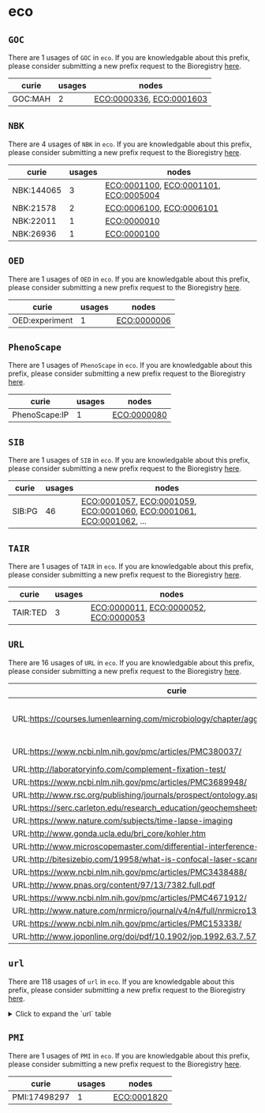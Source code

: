 # eco

## `GOC`

There are 1 usages of `GOC` in `eco`.
If you are knowledgable about this prefix, please consider submitting a new prefix
request to the Bioregistry [here](https://github.com/biopragmatics/bioregistry/issues/new?assignees=cthoyt&labels=New%2CPrefix&template=new-prefix.yml&title=%5BResource%5D%3A%20GOC).

| curie   |   usages | nodes                                                                                                                |
|---------|----------|----------------------------------------------------------------------------------------------------------------------|
| GOC:MAH |        2 | [ECO:0000336](http://purl.obolibrary.org/obo/ECO_0000336), [ECO:0001603](http://purl.obolibrary.org/obo/ECO_0001603) |

## `NBK`

There are 4 usages of `NBK` in `eco`.
If you are knowledgable about this prefix, please consider submitting a new prefix
request to the Bioregistry [here](https://github.com/biopragmatics/bioregistry/issues/new?assignees=cthoyt&labels=New%2CPrefix&template=new-prefix.yml&title=%5BResource%5D%3A%20NBK).

| curie      |   usages | nodes                                                                                                                                                                           |
|------------|----------|---------------------------------------------------------------------------------------------------------------------------------------------------------------------------------|
| NBK:144065 |        3 | [ECO:0001100](http://purl.obolibrary.org/obo/ECO_0001100), [ECO:0001101](http://purl.obolibrary.org/obo/ECO_0001101), [ECO:0005004](http://purl.obolibrary.org/obo/ECO_0005004) |
| NBK:21578  |        2 | [ECO:0006100](http://purl.obolibrary.org/obo/ECO_0006100), [ECO:0006101](http://purl.obolibrary.org/obo/ECO_0006101)                                                            |
| NBK:22011  |        1 | [ECO:0000010](http://purl.obolibrary.org/obo/ECO_0000010)                                                                                                                       |
| NBK:26936  |        1 | [ECO:0000100](http://purl.obolibrary.org/obo/ECO_0000100)                                                                                                                       |

## `OED`

There are 1 usages of `OED` in `eco`.
If you are knowledgable about this prefix, please consider submitting a new prefix
request to the Bioregistry [here](https://github.com/biopragmatics/bioregistry/issues/new?assignees=cthoyt&labels=New%2CPrefix&template=new-prefix.yml&title=%5BResource%5D%3A%20OED).

| curie          |   usages | nodes                                                     |
|----------------|----------|-----------------------------------------------------------|
| OED:experiment |        1 | [ECO:0000006](http://purl.obolibrary.org/obo/ECO_0000006) |

## `PhenoScape`

There are 1 usages of `PhenoScape` in `eco`.
If you are knowledgable about this prefix, please consider submitting a new prefix
request to the Bioregistry [here](https://github.com/biopragmatics/bioregistry/issues/new?assignees=cthoyt&labels=New%2CPrefix&template=new-prefix.yml&title=%5BResource%5D%3A%20PhenoScape).

| curie         |   usages | nodes                                                     |
|---------------|----------|-----------------------------------------------------------|
| PhenoScape:IP |        1 | [ECO:0000080](http://purl.obolibrary.org/obo/ECO_0000080) |

## `SIB`

There are 1 usages of `SIB` in `eco`.
If you are knowledgable about this prefix, please consider submitting a new prefix
request to the Bioregistry [here](https://github.com/biopragmatics/bioregistry/issues/new?assignees=cthoyt&labels=New%2CPrefix&template=new-prefix.yml&title=%5BResource%5D%3A%20SIB).

| curie   |   usages | nodes                                                                                                                                                                                                                                                                                                      |
|---------|----------|------------------------------------------------------------------------------------------------------------------------------------------------------------------------------------------------------------------------------------------------------------------------------------------------------------|
| SIB:PG  |       46 | [ECO:0001057](http://purl.obolibrary.org/obo/ECO_0001057), [ECO:0001059](http://purl.obolibrary.org/obo/ECO_0001059), [ECO:0001060](http://purl.obolibrary.org/obo/ECO_0001060), [ECO:0001061](http://purl.obolibrary.org/obo/ECO_0001061), [ECO:0001062](http://purl.obolibrary.org/obo/ECO_0001062), ... |

## `TAIR`

There are 1 usages of `TAIR` in `eco`.
If you are knowledgable about this prefix, please consider submitting a new prefix
request to the Bioregistry [here](https://github.com/biopragmatics/bioregistry/issues/new?assignees=cthoyt&labels=New%2CPrefix&template=new-prefix.yml&title=%5BResource%5D%3A%20TAIR).

| curie    |   usages | nodes                                                                                                                                                                           |
|----------|----------|---------------------------------------------------------------------------------------------------------------------------------------------------------------------------------|
| TAIR:TED |        3 | [ECO:0000011](http://purl.obolibrary.org/obo/ECO_0000011), [ECO:0000052](http://purl.obolibrary.org/obo/ECO_0000052), [ECO:0000053](http://purl.obolibrary.org/obo/ECO_0000053) |

## `URL`

There are 16 usages of `URL` in `eco`.
If you are knowledgable about this prefix, please consider submitting a new prefix
request to the Bioregistry [here](https://github.com/biopragmatics/bioregistry/issues/new?assignees=cthoyt&labels=New%2CPrefix&template=new-prefix.yml&title=%5BResource%5D%3A%20URL).

| curie                                                                                                                                     |   usages | nodes                                                                                                                                                                                                                                      |
|-------------------------------------------------------------------------------------------------------------------------------------------|----------|--------------------------------------------------------------------------------------------------------------------------------------------------------------------------------------------------------------------------------------------|
| URL:https://courses.lumenlearning.com/microbiology/chapter/agglutination-assays/                                                          |        4 | [ECO:0007023](http://purl.obolibrary.org/obo/ECO_0007023), [ECO:0007025](http://purl.obolibrary.org/obo/ECO_0007025), [ECO:0007027](http://purl.obolibrary.org/obo/ECO_0007027), [ECO:0007029](http://purl.obolibrary.org/obo/ECO_0007029) |
| URL:https://www.ncbi.nlm.nih.gov/pmc/articles/PMC380037/                                                                                  |        2 | [ECO:0007019](http://purl.obolibrary.org/obo/ECO_0007019), [ECO:0007021](http://purl.obolibrary.org/obo/ECO_0007021)                                                                                                                       |
| URL:http://laboratoryinfo.com/complement-fixation-test/                                                                                   |        1 | [ECO:0007031](http://purl.obolibrary.org/obo/ECO_0007031)                                                                                                                                                                                  |
| URL:https://www.ncbi.nlm.nih.gov/pmc/articles/PMC3689948/                                                                                 |        1 | [ECO:0007035](http://purl.obolibrary.org/obo/ECO_0007035)                                                                                                                                                                                  |
| URL:http://www.rsc.org/publishing/journals/prospect/ontology.asp?id=CMO:0001096|URL:https://www.ncbi.nlm.nih.gov/pmc/articles/PMC4713126/ |        1 | [ECO:0007041](http://purl.obolibrary.org/obo/ECO_0007041)                                                                                                                                                                                  |
| URL:https://serc.carleton.edu/research_education/geochemsheets/techniques/SEM.html                                                        |        1 | [ECO:0007045](http://purl.obolibrary.org/obo/ECO_0007045)                                                                                                                                                                                  |
| URL:https://www.nature.com/subjects/time-lapse-imaging                                                                                    |        1 | [ECO:0007047](http://purl.obolibrary.org/obo/ECO_0007047)                                                                                                                                                                                  |
| URL:http://www.gonda.ucla.edu/bri_core/kohler.htm                                                                                         |        1 | [ECO:0007053](http://purl.obolibrary.org/obo/ECO_0007053)                                                                                                                                                                                  |
| URL:http://www.microscopemaster.com/differential-interference-contrast.html                                                               |        1 | [ECO:0007055](http://purl.obolibrary.org/obo/ECO_0007055)                                                                                                                                                                                  |
| URL:http://bitesizebio.com/19958/what-is-confocal-laser-scanning-microscopy/                                                              |        1 | [ECO:0007059](http://purl.obolibrary.org/obo/ECO_0007059)                                                                                                                                                                                  |
| URL:https://www.ncbi.nlm.nih.gov/pmc/articles/PMC3438488/                                                                                 |        1 | [ECO:0007071](http://purl.obolibrary.org/obo/ECO_0007071)                                                                                                                                                                                  |
| URL:http://www.pnas.org/content/97/13/7382.full.pdf                                                                                       |        1 | [ECO:0007073](http://purl.obolibrary.org/obo/ECO_0007073)                                                                                                                                                                                  |
| URL:https://www.ncbi.nlm.nih.gov/pmc/articles/PMC4671912/                                                                                 |        1 | [ECO:0007079](http://purl.obolibrary.org/obo/ECO_0007079)                                                                                                                                                                                  |
| URL:http://www.nature.com/nrmicro/journal/v4/n4/full/nrmicro1384.html                                                                     |        1 | [ECO:0007081](http://purl.obolibrary.org/obo/ECO_0007081)                                                                                                                                                                                  |
| URL:https://www.ncbi.nlm.nih.gov/pmc/articles/PMC153338/                                                                                  |        1 | [ECO:0007083](http://purl.obolibrary.org/obo/ECO_0007083)                                                                                                                                                                                  |
| URL:http://www.joponline.org/doi/pdf/10.1902/jop.1992.63.7.576                                                                            |        1 | [ECO:0007085](http://purl.obolibrary.org/obo/ECO_0007085)                                                                                                                                                                                  |

## `url`

There are 118 usages of `url` in `eco`.
If you are knowledgable about this prefix, please consider submitting a new prefix
request to the Bioregistry [here](https://github.com/biopragmatics/bioregistry/issues/new?assignees=cthoyt&labels=New%2CPrefix&template=new-prefix.yml&title=%5BResource%5D%3A%20url).

<details>
<summary>Click to expand the `url` table</summary>

| curie                                                                                                                                                                                                     |   usages | nodes                                                                                                                                                                                                                                                                                                      |
|-----------------------------------------------------------------------------------------------------------------------------------------------------------------------------------------------------------|----------|------------------------------------------------------------------------------------------------------------------------------------------------------------------------------------------------------------------------------------------------------------------------------------------------------------|
| url:http://www.perkinelmer.com/resources/technicalresources/applicationsupportknowledgebase/radiometric/acetylation.xhtml                                                                                 |        6 | [ECO:0001057](http://purl.obolibrary.org/obo/ECO_0001057), [ECO:0001060](http://purl.obolibrary.org/obo/ECO_0001060), [ECO:0001074](http://purl.obolibrary.org/obo/ECO_0001074), [ECO:0001076](http://purl.obolibrary.org/obo/ECO_0001076), [ECO:0001546](http://purl.obolibrary.org/obo/ECO_0001546), ... |
| url:http://www.enzolifesciences.com/BML-UW8955/sumoylation-kit/                                                                                                                                           |        6 | [ECO:0001063](http://purl.obolibrary.org/obo/ECO_0001063), [ECO:0001070](http://purl.obolibrary.org/obo/ECO_0001070), [ECO:0001080](http://purl.obolibrary.org/obo/ECO_0001080), [ECO:0001086](http://purl.obolibrary.org/obo/ECO_0001086), [ECO:0001551](http://purl.obolibrary.org/obo/ECO_0001551), ... |
| url:http://en.wikipedia.org/wiki/Demethylation                                                                                                                                                            |        3 | [ECO:0001062](http://purl.obolibrary.org/obo/ECO_0001062), [ECO:0001078](http://purl.obolibrary.org/obo/ECO_0001078), [ECO:0001550](http://purl.obolibrary.org/obo/ECO_0001550)                                                                                                                            |
| url:http://en.wikipedia.org/wiki/Methylation                                                                                                                                                              |        3 | [ECO:0001065](http://purl.obolibrary.org/obo/ECO_0001065), [ECO:0001082](http://purl.obolibrary.org/obo/ECO_0001082), [ECO:0001554](http://purl.obolibrary.org/obo/ECO_0001554)                                                                                                                            |
| url:http://en.wikipedia.org/wiki/Phosphatase                                                                                                                                                              |        3 | [ECO:0001067](http://purl.obolibrary.org/obo/ECO_0001067), [ECO:0001084](http://purl.obolibrary.org/obo/ECO_0001084), [ECO:0001556](http://purl.obolibrary.org/obo/ECO_0001556)                                                                                                                            |
| url:https://ghr.nlm.nih.gov/primer/mutationsanddisorders/possiblemutations                                                                                                                                |        3 | [ECO:0005507](http://purl.obolibrary.org/obo/ECO_0005507), [ECO:0005512](http://purl.obolibrary.org/obo/ECO_0005512), [ECO:0005513](http://purl.obolibrary.org/obo/ECO_0005513)                                                                                                                            |
| url:https://pubmed.ncbi.nlm.nih.gov/34431623/                                                                                                                                                             |        3 | [ECO:0006331](http://purl.obolibrary.org/obo/ECO_0006331), [ECO:0006332](http://purl.obolibrary.org/obo/ECO_0006332), [ECO:0006333](http://purl.obolibrary.org/obo/ECO_0006333)                                                                                                                            |
| url:http://www.nature.com/gt/journal/v11/n15/full/3302282a.html                                                                                                                                           |        2 | [ECO:0000013](http://purl.obolibrary.org/obo/ECO_0000013), [ECO:0006092](http://purl.obolibrary.org/obo/ECO_0006092)                                                                                                                                                                                       |
| url:http://www.wormbook.org/chapters/www:geneticsuppression/geneticsuppression.html                                                                                                                       |        2 | [ECO:0000052](http://purl.obolibrary.org/obo/ECO_0000052), [ECO:0006094](http://purl.obolibrary.org/obo/ECO_0006094)                                                                                                                                                                                       |
| url:http://www.geneontology.org/GO.evidence.shtml                                                                                                                                                         |        2 | [ECO:0000200](http://purl.obolibrary.org/obo/ECO_0000200), [ECO:0000201](http://purl.obolibrary.org/obo/ECO_0000201)                                                                                                                                                                                       |
| url:http://www.ncbi.nlm.nih.gov/pmc/articles/PMC2305722/pdf/nihms42807.pdf                                                                                                                                |        2 | [ECO:0001007](http://purl.obolibrary.org/obo/ECO_0001007), [ECO:0005502](http://purl.obolibrary.org/obo/ECO_0005502)                                                                                                                                                                                       |
| url:http://en.wikipedia.org/wiki/Farnesyltransferase                                                                                                                                                      |        2 | [ECO:0001064](http://purl.obolibrary.org/obo/ECO_0001064), [ECO:0001553](http://purl.obolibrary.org/obo/ECO_0001553)                                                                                                                                                                                       |
| url:http://en.wikipedia.org/wiki/Protein_phosphorylation                                                                                                                                                  |        2 | [ECO:0001068](http://purl.obolibrary.org/obo/ECO_0001068), [ECO:0001085](http://purl.obolibrary.org/obo/ECO_0001085)                                                                                                                                                                                       |
| url:http://www.acnp.org/g4/GN401000005/CH005.html                                                                                                                                                         |        2 | [ECO:0005574](http://purl.obolibrary.org/obo/ECO_0005574), [ECO:0005576](http://purl.obolibrary.org/obo/ECO_0005576)                                                                                                                                                                                       |
| url:http://www.bristol.ac.uk/synaptic/research/techniques/widefield.html                                                                                                                                  |        2 | [ECO:0005598](http://purl.obolibrary.org/obo/ECO_0005598), [ECO:0006062](http://purl.obolibrary.org/obo/ECO_0006062)                                                                                                                                                                                       |
| url:http://journals.plos.org/plosone/article?id=10.1371/journal.pone.0057135                                                                                                                              |        2 | [ECO:0005599](http://purl.obolibrary.org/obo/ECO_0005599), [ECO:0006061](http://purl.obolibrary.org/obo/ECO_0006061)                                                                                                                                                                                       |
| url:https://en.wikipedia.org/wiki/Quenching_(fluorescence)                                                                                                                                                |        2 | [ECO:0006273](http://purl.obolibrary.org/obo/ECO_0006273), [ECO:0006274](http://purl.obolibrary.org/obo/ECO_0006274)                                                                                                                                                                                       |
| url:http://www.soft-matter.uni-tuebingen.de/index.html?dls.html                                                                                                                                           |        2 | [ECO:0007061](http://purl.obolibrary.org/obo/ECO_0007061), [ECO:0007063](http://purl.obolibrary.org/obo/ECO_0007063)                                                                                                                                                                                       |
| url:http://www.sciencedirect.com/science/article/pii/S2213020914000068                                                                                                                                    |        1 | [ECO:0000005](http://purl.obolibrary.org/obo/ECO_0000005)                                                                                                                                                                                                                                                  |
| url:https://www.thermofisher.com/us/en/home/life-science/protein-biology/protein-biology-learning-center/protein-biology-resource-library/pierce-protein-methods/overview-protein-expression-systems.html |        1 | [ECO:0000010](http://purl.obolibrary.org/obo/ECO_0000010)                                                                                                                                                                                                                                                  |
| url:https://en.wikipedia.org/wiki/Mutation                                                                                                                                                                |        1 | [ECO:0000024](http://purl.obolibrary.org/obo/ECO_0000024)                                                                                                                                                                                                                                                  |
| url:http://www.ncbi.nlm.nih.gov/mesh?term=Nucleic+Acid+Hybridization                                                                                                                                      |        1 | [ECO:0000029](http://purl.obolibrary.org/obo/ECO_0000029)                                                                                                                                                                                                                                                  |
| url:http://www.ncbi.nlm.nih.gov/books/NBK21589/,http://cores.ucsf.edu/protein-assay.html                                                                                                                  |        1 | [ECO:0000040](http://purl.obolibrary.org/obo/ECO_0000040)                                                                                                                                                                                                                                                  |
| url:http://www.ncbi.nlm.nih.gov/pmc/articles/PMC3614608/                                                                                                                                                  |        1 | [ECO:0000042](http://purl.obolibrary.org/obo/ECO_0000042)                                                                                                                                                                                                                                                  |
| url:http://www.ncbi.nlm.nih.gov/pmc/articles/PMC2435252/                                                                                                                                                  |        1 | [ECO:0000058](http://purl.obolibrary.org/obo/ECO_0000058)                                                                                                                                                                                                                                                  |
| url:https://link.springer.com/chapter/10.1007/978-94-017-9716-0_30                                                                                                                                        |        1 | [ECO:0000062](http://purl.obolibrary.org/obo/ECO_0000062)                                                                                                                                                                                                                                                  |
| url:https://www.ncbi.nlm.nih.gov/probe/docs/techpcr/                                                                                                                                                      |        1 | [ECO:0000086](http://purl.obolibrary.org/obo/ECO_0000086)                                                                                                                                                                                                                                                  |
| url:https://www.ncbi.nlm.nih.gov/probe/docs/techish/                                                                                                                                                      |        1 | [ECO:0000098](http://purl.obolibrary.org/obo/ECO_0000098)                                                                                                                                                                                                                                                  |
| url:https://www.ncbi.nlm.nih.gov/books/NBK26936/                                                                                                                                                          |        1 | [ECO:0000100](http://purl.obolibrary.org/obo/ECO_0000100)                                                                                                                                                                                                                                                  |
| url:https://roche-biochem.jp/pdf/products/microarray/user_guide/SeqCap/SeqCap_UserGuide_Delivery_ver3.0.pdf                                                                                               |        1 | [ECO:0000105](http://purl.obolibrary.org/obo/ECO_0000105)                                                                                                                                                                                                                                                  |
| url:http://journals.plos.org/plosone/article?id=10.1371/journal.pone.0019937                                                                                                                              |        1 | [ECO:0000122](http://purl.obolibrary.org/obo/ECO_0000122)                                                                                                                                                                                                                                                  |
| url:http://www.jbc.org/content/276/31/29188.long                                                                                                                                                          |        1 | [ECO:0000128](http://purl.obolibrary.org/obo/ECO_0000128)                                                                                                                                                                                                                                                  |
| url:https://bmcmolbiol.biomedcentral.com/articles/10.1186/1471-2199-15-7                                                                                                                                  |        1 | [ECO:0000168](http://purl.obolibrary.org/obo/ECO_0000168)                                                                                                                                                                                                                                                  |
| url:http://smcg.ccg.unam.mx/enp-unam/05-TranscripYRegulacion/transcription.pdf                                                                                                                            |        1 | [ECO:0000170](http://purl.obolibrary.org/obo/ECO_0000170)                                                                                                                                                                                                                                                  |
| url:https://www.cancer.gov/publications/dictionaries/cancer-terms?cdrid=46352                                                                                                                             |        1 | [ECO:0000178](http://purl.obolibrary.org/obo/ECO_0000178)                                                                                                                                                                                                                                                  |
| url:https://www.cancer.gov/publications/dictionaries/cancer-terms?cdrid=45733                                                                                                                             |        1 | [ECO:0000181](http://purl.obolibrary.org/obo/ECO_0000181)                                                                                                                                                                                                                                                  |
| url:https://www.diagenode.com/applications/chip-qpcr                                                                                                                                                      |        1 | [ECO:0000228](http://purl.obolibrary.org/obo/ECO_0000228)                                                                                                                                                                                                                                                  |
| url:http://en.wikipedia.org/wiki/Systematic_Evolution_of_Ligands_by_Exponential_Enrichment                                                                                                                |        1 | [ECO:0000293](http://purl.obolibrary.org/obo/ECO_0000293)                                                                                                                                                                                                                                                  |
| url:http://www.ncbi.nlm.nih.gov/Class/NAWBIS/Modules/Protein/protein18.html                                                                                                                               |        1 | [ECO:0000333](http://purl.obolibrary.org/obo/ECO_0000333)                                                                                                                                                                                                                                                  |
| url:http://volttecnologia.com.br/wp-content/uploads/2016/03/Drug-discovery.pdf                                                                                                                            |        1 | [ECO:0001001](http://purl.obolibrary.org/obo/ECO_0001001)                                                                                                                                                                                                                                                  |
| url:http://www.scientistsolutions.com/forum/cell-culture-and-tissue-culture-proliferationapoptosis/3h-thymidine-incorporation-assay-rat-1a                                                                |        1 | [ECO:0001003](http://purl.obolibrary.org/obo/ECO_0001003)                                                                                                                                                                                                                                                  |
| url:http://www4.mpbio.com/ecom/docs/proddata.nsf/5f64ffd4f38c2fda8525645d00769d68/53d2a75653615bab852568cb00572ff3?OpenDocument                                                                           |        1 | [ECO:0001004](http://purl.obolibrary.org/obo/ECO_0001004)                                                                                                                                                                                                                                                  |
| url:https://www.thermofisher.com/us/en/home/references/protocols/cell-and-tissue-analysis/cell-profilteration-assay-protocols/cell-viability-with-alamarblue.html                                         |        1 | [ECO:0001008](http://purl.obolibrary.org/obo/ECO_0001008)                                                                                                                                                                                                                                                  |
| url:http://www.organdonor.gov/about/terms_and_topics/                                                                                                                                                     |        1 | [ECO:0001009](http://purl.obolibrary.org/obo/ECO_0001009)                                                                                                                                                                                                                                                  |
| url:http://www.uta.edu/faculty/sawasthi/Enzymology-4351-5324/Class%20Syllabus%20Enzymology/Ion%20Exchange%20Chromatography-1.pdf                                                                          |        1 | [ECO:0001010](http://purl.obolibrary.org/obo/ECO_0001010)                                                                                                                                                                                                                                                  |
| url:http://www.sciencedirect.com/science/article/pii/S0140673600034966                                                                                                                                    |        1 | [ECO:0001013](http://purl.obolibrary.org/obo/ECO_0001013)                                                                                                                                                                                                                                                  |
| url:https://www.nhlbi.nih.gov/health/health-topics/topics/bdt                                                                                                                                             |        1 | [ECO:0001016](http://purl.obolibrary.org/obo/ECO_0001016)                                                                                                                                                                                                                                                  |
| url:https://www.thermofisher.com/us/en/home/references/protocols/cell-and-tissue-analysis/protocols/dapi-imaging-protocol.html                                                                            |        1 | [ECO:0001037](http://purl.obolibrary.org/obo/ECO_0001037)                                                                                                                                                                                                                                                  |
| url:http://www.fda.gov/Radiation-EmittingProducts/RadiationEmittingProductsandProcedures/MedicalImaging/ucm2005914.htm                                                                                    |        1 | [ECO:0001097](http://purl.obolibrary.org/obo/ECO_0001097)                                                                                                                                                                                                                                                  |
| url:https://en.wikipedia.org/wiki/Nuclear_magnetic_resonance                                                                                                                                              |        1 | [ECO:0001105](http://purl.obolibrary.org/obo/ECO_0001105)                                                                                                                                                                                                                                                  |
| url:http://www.nature.com/subjects/biological-fluorescence                                                                                                                                                |        1 | [ECO:0001115](http://purl.obolibrary.org/obo/ECO_0001115)                                                                                                                                                                                                                                                  |
| url:http://www.ncbi.nlm.nih.gov/probe/docs/techrflp/                                                                                                                                                      |        1 | [ECO:0001124](http://purl.obolibrary.org/obo/ECO_0001124)                                                                                                                                                                                                                                                  |
| url:http://www.fda.gov/BiologicsBloodVaccines/Xenotransplantation/                                                                                                                                        |        1 | [ECO:0001137](http://purl.obolibrary.org/obo/ECO_0001137)                                                                                                                                                                                                                                                  |
| url:https://www.ncbi.nlm.nih.gov/books/NBK91991/                                                                                                                                                          |        1 | [ECO:0001558](http://purl.obolibrary.org/obo/ECO_0001558)                                                                                                                                                                                                                                                  |
| url:http://www.nature.com/nmeth/journal/v2/n1/full/nmeth0105-83.html                                                                                                                                      |        1 | [ECO:0005503](http://purl.obolibrary.org/obo/ECO_0005503)                                                                                                                                                                                                                                                  |
| url:http://www.sciencemag.org/news/2006/12/sound-silent-mutation                                                                                                                                          |        1 | [ECO:0005508](http://purl.obolibrary.org/obo/ECO_0005508)                                                                                                                                                                                                                                                  |
| url:http://www.ebi.ac.uk/Tools/psa/                                                                                                                                                                       |        1 | [ECO:0005554](http://purl.obolibrary.org/obo/ECO_0005554)                                                                                                                                                                                                                                                  |
| url:http://www.ebi.ac.uk/Tools/msa/                                                                                                                                                                       |        1 | [ECO:0005555](http://purl.obolibrary.org/obo/ECO_0005555)                                                                                                                                                                                                                                                  |
| url:http://www.utdallas.edu/~tres/microelectrode/microelectrodes_ch03.pdf                                                                                                                                 |        1 | [ECO:0005563](http://purl.obolibrary.org/obo/ECO_0005563)                                                                                                                                                                                                                                                  |
| url:http://www.bem.fi/book/04/04.htm                                                                                                                                                                      |        1 | [ECO:0005564](http://purl.obolibrary.org/obo/ECO_0005564)                                                                                                                                                                                                                                                  |
| url:http://www.nature.com/ncomms/journal/v3/n2/full/ncomms1717.html                                                                                                                                       |        1 | [ECO:0005566](http://purl.obolibrary.org/obo/ECO_0005566)                                                                                                                                                                                                                                                  |
| url:http://circres.ahajournals.org/content/89/8/700.full                                                                                                                                                  |        1 | [ECO:0005570](http://purl.obolibrary.org/obo/ECO_0005570)                                                                                                                                                                                                                                                  |
| url:http://www.nature.com/nprot/journal/v4/n8/full/nprot.2009.91.html                                                                                                                                     |        1 | [ECO:0005571](http://purl.obolibrary.org/obo/ECO_0005571)                                                                                                                                                                                                                                                  |
| url:http://circres.ahajournals.org/content/72/1/91.full.pdf                                                                                                                                               |        1 | [ECO:0005572](http://purl.obolibrary.org/obo/ECO_0005572)                                                                                                                                                                                                                                                  |
| url:http://www.utdallas.edu/~tres/microelectrode/microelectrodes_ch04.pdf                                                                                                                                 |        1 | [ECO:0005573](http://purl.obolibrary.org/obo/ECO_0005573)                                                                                                                                                                                                                                                  |
| url:http://nanion.de/images/stories/papers/Bilayers_lab-on-a-chip08.pdf                                                                                                                                   |        1 | [ECO:0005575](http://purl.obolibrary.org/obo/ECO_0005575)                                                                                                                                                                                                                                                  |
| url:http://www.jove.com/science-education/5420/electro-encephalography-eeg                                                                                                                                |        1 | [ECO:0005577](http://purl.obolibrary.org/obo/ECO_0005577)                                                                                                                                                                                                                                                  |
| url:http://journal.frontiersin.org/article/10.3389/fncel.2015.00007/full                                                                                                                                  |        1 | [ECO:0005578](http://purl.obolibrary.org/obo/ECO_0005578)                                                                                                                                                                                                                                                  |
| url:http://www.nature.com/nprot/journal/v2/n11/full/nprot.2007.403.html                                                                                                                                   |        1 | [ECO:0005582](http://purl.obolibrary.org/obo/ECO_0005582)                                                                                                                                                                                                                                                  |
| url:http://jxb.oxfordjournals.org/content/50/Special_Issue/1037.full.pdf                                                                                                                                  |        1 | [ECO:0005584](http://purl.obolibrary.org/obo/ECO_0005584)                                                                                                                                                                                                                                                  |
| url:http://www.physics.emory.edu/faculty/weeks//lab/papers/ebbe05.pdf                                                                                                                                     |        1 | [ECO:0005587](http://purl.obolibrary.org/obo/ECO_0005587)                                                                                                                                                                                                                                                  |
| url:http://zeiss-campus.magnet.fsu.edu/articles/livecellimaging/techniques.html                                                                                                                           |        1 | [ECO:0005588](http://purl.obolibrary.org/obo/ECO_0005588)                                                                                                                                                                                                                                                  |
| url:https://www.hycultbiotech.com/media/wysiwyg/protocol_Immunofluorescence.pdf                                                                                                                           |        1 | [ECO:0005600](http://purl.obolibrary.org/obo/ECO_0005600)                                                                                                                                                                                                                                                  |
| url:www.jstor.org/stable/3792785                                                                                                                                                                          |        1 | [ECO:0005604](http://purl.obolibrary.org/obo/ECO_0005604)                                                                                                                                                                                                                                                  |
| url:http://www.cdc.gov/nczved/resources/cholera/ch9.pdf                                                                                                                                                   |        1 | [ECO:0005605](http://purl.obolibrary.org/obo/ECO_0005605)                                                                                                                                                                                                                                                  |
| url:http://www.ncbi.nlm.nih.gov/pmc/articles/PMC2911531/                                                                                                                                                  |        1 | [ECO:0005606](http://purl.obolibrary.org/obo/ECO_0005606)                                                                                                                                                                                                                                                  |
| url:http://www.nature.com/subjects/extracellular-recording                                                                                                                                                |        1 | [ECO:0006043](http://purl.obolibrary.org/obo/ECO_0006043)                                                                                                                                                                                                                                                  |
| url:http://vergil.chemistry.gatech.edu/courses/chem6485/pdf/molmech.pdf                                                                                                                                   |        1 | [ECO:0006138](http://purl.obolibrary.org/obo/ECO_0006138)                                                                                                                                                                                                                                                  |
| url:https://www.britannica.com/science/quantum-mechanics-physics                                                                                                                                          |        1 | [ECO:0006141](http://purl.obolibrary.org/obo/ECO_0006141)                                                                                                                                                                                                                                                  |
| url:https://www.sciencedirect.com/topics/physics-and-astronomy/density-functional-theory                                                                                                                  |        1 | [ECO:0006144](http://purl.obolibrary.org/obo/ECO_0006144)                                                                                                                                                                                                                                                  |
| url:https://en.wikipedia.org/wiki/Magnetic_resonance_imaging                                                                                                                                              |        1 | [ECO:0006166](http://purl.obolibrary.org/obo/ECO_0006166)                                                                                                                                                                                                                                                  |
| url:https://en.wikipedia.org/wiki/Hydrogen%E2%80%93deuterium_exchange#NMR_spectroscopy                                                                                                                    |        1 | [ECO:0006175](http://purl.obolibrary.org/obo/ECO_0006175)                                                                                                                                                                                                                                                  |
| url:https://en.wikipedia.org/wiki/Proton_nuclear_magnetic_resonance                                                                                                                                       |        1 | [ECO:0006176](http://purl.obolibrary.org/obo/ECO_0006176)                                                                                                                                                                                                                                                  |
| url:https://en.wikipedia.org/wiki/Circular_dichroism                                                                                                                                                      |        1 | [ECO:0006177](http://purl.obolibrary.org/obo/ECO_0006177)                                                                                                                                                                                                                                                  |
| url:https://en.wikipedia.org/wiki/Cryogenic_electron_microscopy                                                                                                                                           |        1 | [ECO:0006181](http://purl.obolibrary.org/obo/ECO_0006181)                                                                                                                                                                                                                                                  |
| url:https://en.wikipedia.org/wiki/Small-angle_X-ray_scattering                                                                                                                                            |        1 | [ECO:0006182](http://purl.obolibrary.org/obo/ECO_0006182)                                                                                                                                                                                                                                                  |
| url:https://en.wikipedia.org/wiki/Small-angle_neutron_scattering                                                                                                                                          |        1 | [ECO:0006184](http://purl.obolibrary.org/obo/ECO_0006184)                                                                                                                                                                                                                                                  |
| url:https://en.wikipedia.org/wiki/Fourier-transform_infrared_spectroscopy                                                                                                                                 |        1 | [ECO:0006191](http://purl.obolibrary.org/obo/ECO_0006191)                                                                                                                                                                                                                                                  |
| url:https://en.wikipedia.org/wiki/Calorimetry                                                                                                                                                             |        1 | [ECO:0006192](http://purl.obolibrary.org/obo/ECO_0006192)                                                                                                                                                                                                                                                  |
| url:https://en.wikipedia.org/wiki/Differential_scanning_calorimetry                                                                                                                                       |        1 | [ECO:0006193](http://purl.obolibrary.org/obo/ECO_0006193)                                                                                                                                                                                                                                                  |
| url:https://en.wikipedia.org/wiki/Hydrogen%E2%80%93deuterium_exchange#Mass_spectrometry                                                                                                                   |        1 | [ECO:0006195](http://purl.obolibrary.org/obo/ECO_0006195)                                                                                                                                                                                                                                                  |
| url:https://www.sciencedirect.com/science/article/pii/007668796608039X                                                                                                                                    |        1 | [ECO:0006238](http://purl.obolibrary.org/obo/ECO_0006238)                                                                                                                                                                                                                                                  |
| url:https://en.wikipedia.org/wiki/Electron_paramagnetic_resonance                                                                                                                                         |        1 | [ECO:0006253](http://purl.obolibrary.org/obo/ECO_0006253)                                                                                                                                                                                                                                                  |
| url:https://en.wikipedia.org/wiki/Site-directed_spin_labeling                                                                                                                                             |        1 | [ECO:0006254](http://purl.obolibrary.org/obo/ECO_0006254)                                                                                                                                                                                                                                                  |
| url:https://en.wikipedia.org/wiki/Glycosylation                                                                                                                                                           |        1 | [ECO:0006255](http://purl.obolibrary.org/obo/ECO_0006255)                                                                                                                                                                                                                                                  |
| url:https://en.wikipedia.org/wiki/Raman_spectroscopy                                                                                                                                                      |        1 | [ECO:0006259](http://purl.obolibrary.org/obo/ECO_0006259)                                                                                                                                                                                                                                                  |
| url:https://en.wikipedia.org/wiki/Thermal_shift_assay                                                                                                                                                     |        1 | [ECO:0006260](http://purl.obolibrary.org/obo/ECO_0006260)                                                                                                                                                                                                                                                  |
| url:https://en.wikipedia.org/wiki/Microscale_thermophoresis                                                                                                                                               |        1 | [ECO:0006261](http://purl.obolibrary.org/obo/ECO_0006261)                                                                                                                                                                                                                                                  |
| url:https://en.wikipedia.org/wiki/Gel_electrophoresis_of_proteins                                                                                                                                         |        1 | [ECO:0006262](http://purl.obolibrary.org/obo/ECO_0006262)                                                                                                                                                                                                                                                  |
| url:https://en.wikipedia.org/wiki/Turbidity                                                                                                                                                               |        1 | [ECO:0006263](http://purl.obolibrary.org/obo/ECO_0006263)                                                                                                                                                                                                                                                  |
| url:https://en.wikipedia.org/wiki/Equilibrium_unfolding                                                                                                                                                   |        1 | [ECO:0006265](http://purl.obolibrary.org/obo/ECO_0006265)                                                                                                                                                                                                                                                  |
| url:https://en.wikipedia.org/wiki/Fluorescence_microscope                                                                                                                                                 |        1 | [ECO:0006271](http://purl.obolibrary.org/obo/ECO_0006271)                                                                                                                                                                                                                                                  |
| url:https://en.wikipedia.org/wiki/Viscometer                                                                                                                                                              |        1 | [ECO:0006272](http://purl.obolibrary.org/obo/ECO_0006272)                                                                                                                                                                                                                                                  |
| url:https://pubmed.ncbi.nlm.nih.gov/19225610/                                                                                                                                                             |        1 | [ECO:0006334](http://purl.obolibrary.org/obo/ECO_0006334)                                                                                                                                                                                                                                                  |
| url:https://pubmed.ncbi.nlm.nih.gov/17299036/                                                                                                                                                             |        1 | [ECO:0006335](http://purl.obolibrary.org/obo/ECO_0006335)                                                                                                                                                                                                                                                  |
| url:https://en.wikipedia.org/wiki/Fluorescence_spectroscopy                                                                                                                                               |        1 | [ECO:0006336](http://purl.obolibrary.org/obo/ECO_0006336)                                                                                                                                                                                                                                                  |
| url:https://doi.org/10.1016/bs.mie.2018.09.026                                                                                                                                                            |        1 | [ECO:0006337](http://purl.obolibrary.org/obo/ECO_0006337)                                                                                                                                                                                                                                                  |
| url:https://iopscience.iop.org/article/10.1088/0022-3735/16/12/003                                                                                                                                        |        1 | [ECO:0006338](http://purl.obolibrary.org/obo/ECO_0006338)                                                                                                                                                                                                                                                  |
| url:https://doi.org/10.1007/978-3-319-20164-1_4                                                                                                                                                           |        1 | [ECO:0006339](http://purl.obolibrary.org/obo/ECO_0006339)                                                                                                                                                                                                                                                  |
| url:https://en.wikipedia.org/wiki/Molecular_dynamics                                                                                                                                                      |        1 | [ECO:0006340](http://purl.obolibrary.org/obo/ECO_0006340)                                                                                                                                                                                                                                                  |
| url:https://en.wikipedia.org/wiki/Qualitative_property                                                                                                                                                    |        1 | [ECO:0006342](http://purl.obolibrary.org/obo/ECO_0006342)                                                                                                                                                                                                                                                  |
| url:https://en.wikipedia.org/wiki/Quantitative_research                                                                                                                                                   |        1 | [ECO:0006343](http://purl.obolibrary.org/obo/ECO_0006343)                                                                                                                                                                                                                                                  |
| url:https://www.merriam-webster.com/dictionary/sporulation                                                                                                                                                |        1 | [ECO:0006344](http://purl.obolibrary.org/obo/ECO_0006344)                                                                                                                                                                                                                                                  |
| url:https://en.wikipedia.org/wiki/Bio-layer_interferometry                                                                                                                                                |        1 | [ECO:0006350](http://purl.obolibrary.org/obo/ECO_0006350)                                                                                                                                                                                                                                                  |
| url:http://www.creative-biolabs.com/drug-discovery/therapeutics/neutralization-assay.htm?gclid=Cj0KEQjwqvvLBRDIt-D7q7iqiOcBEiQAxi68ERRz00a0x9sWSKSLDu7d5-kMi4AdiLNdUq1mXzePdywaArli8P8HAQ)                |        1 | [ECO:0007033](http://purl.obolibrary.org/obo/ECO_0007033)                                                                                                                                                                                                                                                  |
| url:https://en.wikipedia.org/wiki/Encyclopedia                                                                                                                                                            |        1 | [ECO:0007637](http://purl.obolibrary.org/obo/ECO_0007637)                                                                                                                                                                                                                                                  |
| url:https://en.wikipedia.org/wiki/Dictionary                                                                                                                                                              |        1 | [ECO:0007641](http://purl.obolibrary.org/obo/ECO_0007641)                                                                                                                                                                                                                                                  |
| url:https://en.wikipedia.org/wiki/Scientific_journal                                                                                                                                                      |        1 | [ECO:0007645](http://purl.obolibrary.org/obo/ECO_0007645)                                                                                                                                                                                                                                                  |

</details>

## `PMI`

There are 1 usages of `PMI` in `eco`.
If you are knowledgable about this prefix, please consider submitting a new prefix
request to the Bioregistry [here](https://github.com/biopragmatics/bioregistry/issues/new?assignees=cthoyt&labels=New%2CPrefix&template=new-prefix.yml&title=%5BResource%5D%3A%20PMI).

| curie        |   usages | nodes                                                     |
|--------------|----------|-----------------------------------------------------------|
| PMI:17498297 |        1 | [ECO:0001820](http://purl.obolibrary.org/obo/ECO_0001820) |

